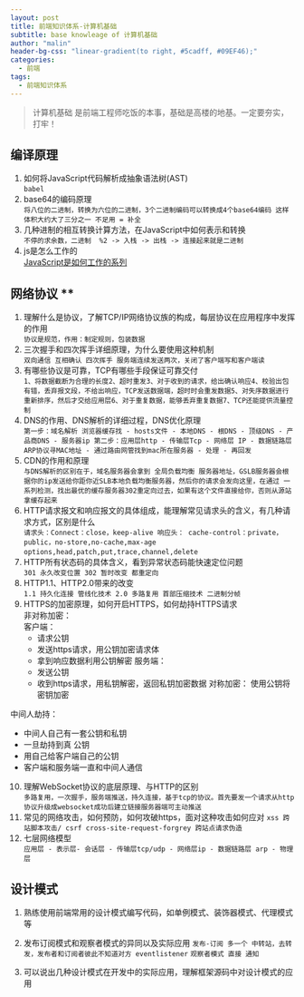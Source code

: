 ```yaml
---
layout: post
title: 前端知识体系-计算机基础
subtitle: base knowleage of 计算机基础
author: "malin"
header-bg-css: "linear-gradient(to right, #5cadff, #09EF46);"
categories:
  - 前端
tags:
  - 前端知识体系
---
```


> 计算机基础 是前端工程师吃饭的本事，基础是高楼的地基。一定要夯实，打牢！

## 编译原理

1. 如何将JavaScript代码解析成抽象语法树(AST)  
`babel`  
2. base64的编码原理  
`将八位的二进制，转换为六位的二进制，3个二进制编码可以转换成4个base64编码 这样体积大约大了三分之一 不足用 = 补全`  
3. 几种进制的相互转换计算方法，在JavaScript中如何表示和转换  
`不停的求余数，二进制  %2 -> 入栈 -> 出栈 -> 连接起来就是二进制`
4. js是怎么工作的  
[JavaScript是如何工作的系列](https://github.com/qq449245884/xiaozhi#JavaScript%E6%98%AF%E5%A6%82%E4%BD%95%E5%B7%A5%E4%BD%9C%E7%9A%84%E7%B3%BB%E5%88%97)  

<!--more-->
## 网络协议 **

1. 理解什么是协议，了解TCP/IP网络协议族的构成，每层协议在应用程序中发挥的作用  
`协议是规范，作用：制定规则，包装数据`  
2. 三次握手和四次挥手详细原理，为什么要使用这种机制   
`双向通信 互相确认 四次挥手 服务端连续发送两次，关闭了客户端写和客户端读`  
3. 有哪些协议是可靠，TCP有哪些手段保证可靠交付  
`1、将数据截断为合理的长度2、超时重发3、对于收到的请求，给出确认响应4、校验出包有错，丢弃报文段，不给出响应，TCP发送数据端，超时时会重发数据5、对失序数据进行重新排序，然后才交给应用层6、对于重复数据，能够丢弃重复数据7、TCP还能提供流量控制`  
4. DNS的作用、DNS解析的详细过程，DNS优化原理  
`第一步：域名解析 浏览器缓存找 - hosts文件 - 本地DNS - 根DNS - 顶级DNS - 产品商DNS - 服务器ip
第二步：应用层http - 传输层Tcp - 网络层 IP - 数据链路层 ARP协议寻MAC地址 - 通过路由网管找到mac所在服务器 - 处理 - 再回发`  
5. CDN的作用和原理  
`与DNS解析的区别在于，域名服务器会拿到 全局负载均衡 服务器地址，GSLB服务器会根据你的ip发送给你距你近SLB本地负载均衡服务器，然后你的请求会发向这里，在通过
一系列检测，找出最优的缓存服务器302重定向过去，如果有这个文件直接给你，否则从源站拿缓存起来`  
6. HTTP请求报文和响应报文的具体组成，能理解常见请求头的含义，有几种请求方式，区别是什么  
`请求头：Connect：close，keep-alive 响应头： cache-control：private，public，no-store,no-cache,max-age`  
`options,head,patch,put,trace,channel,delete`  
7. HTTP所有状态码的具体含义，看到异常状态码能快速定位问题  
`301 永久改变位置 302 暂时改变 都重定向`
8. HTTP1.1、HTTP2.0带来的改变  
`1.1 持久化连接 管线化技术 2.0 多路复用 首部压缩技术 二进制分帧`  
9. HTTPS的加密原理，如何开启HTTPS，如何劫持HTTPS请求  
非对称加密：  
   客户端：
    - 请求公钥
    - 发送https请求，用公钥加密请求体
    - 拿到响应数据利用公钥解密
   服务端：
    - 发送公钥
    - 收到https请求，用私钥解密，返回私钥加密数据
对称加密：
   使用公钥将密钥加密

中间人劫持：
   - 中间人自己有一套公钥和私钥
   - 一旦劫持到真 公钥
   - 用自己给客户端自己的公钥
   - 客户端和服务端一直和中间人通信 
10. 理解WebSocket协议的底层原理、与HTTP的区别  
`多路复用，一次握手，服务端推送，持久连接，基于tcp的协议。首先要发一个请求从http协议升级成websocket成功后建立链接服务器端可主动推送` 
11. 常见的网络攻击，如何预防，如何攻破https，面对这种攻击如何应对 
`xss 跨站脚本攻击/ csrf cross-site-request-forgrey 跨站点请求伪造`  
12. 七层网络模型  
`应用层 - 表示层- 会话层 - 传输层tcp/udp - 网络层ip - 数据链路层 arp - 物理层`  

## 设计模式

1. 熟练使用前端常用的设计模式编写代码，如单例模式、装饰器模式、代理模式等  

2. 发布订阅模式和观察者模式的异同以及实际应用 
`发布-订阅 多一个 中转站，去转发，发布者和订阅者彼此不知道对方 eventlistener` 
`观察者模式 直接 通知`  

3. 可以说出几种设计模式在开发中的实际应用，理解框架源码中对设计模式的应用  

